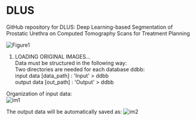 # DLUS
GitHub repository for DLUS: Deep Learning-based Segmentation of Prostatic Urethra on Computed Tomography Scans for Treatment Planning

![Figure1](https://user-images.githubusercontent.com/83298381/226644663-d59dfd54-1c1d-40e8-9a87-089862e4a396.png)



1. LOADING ORIGINAL IMAGES...                                                                                                                                         
Data must be structured in the following way:                                                                                                                         
  Two directories are needed for each database ddbb:                                                                                                                   
    input data    [data_path] : 'Input' > ddbb                                                                                                                         
    output data    [out_path] : 'Output' > ddbb                                                                                                                       
    
  Organization of input data:                                                                                                                                         
![im1](https://user-images.githubusercontent.com/83298381/226653596-96d43af4-352e-447c-9c73-69abf16466d7.png)

  The output data will be automatically saved as:
![im2](https://user-images.githubusercontent.com/83298381/226653874-78ef7ed7-9747-447d-a813-503143160753.png)
